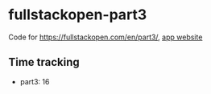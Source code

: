 # fullstackopen-part3
Code for https://fullstackopen.com/en/part3/, [app website](https://sheltered-badlands-07957.herokuapp.com/)

## Time tracking
- part3: 16
